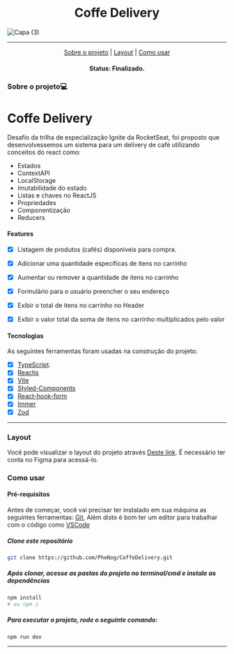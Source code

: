 <h1 align="center">Coffe Delivery</h1>

![Capa (3)](https://user-images.githubusercontent.com/104810112/209401646-c70814a7-17ee-42d6-8e1a-e9a84e253b59.png)

---



<p align="center">
 <a href="#sobre-o-projeto">Sobre o projeto</a> |
 <a href="#layout">Layout</a> | 
 <a href="#como-usar">Como usar</a> 
</p>

<h4 align="center">
	 Status: Finalizado.
</h4>
 
### Sobre o projeto💻
# Coffe Delivery
Desafio da trilha de especialização Ignite da RocketSeat, foi proposto que desenvolvessemos um sistema para um delivery de café utilizando conceitos do react como:
- Estados
- ContextAPI
- LocalStorage
- Imutabilidade do estado
- Listas e chaves no ReactJS
- Propriedades
- Componentização
- Reducers

 
#### Features

- [X] Listagem de produtos (cafés) disponíveis para compra.
- [X] Adicionar uma quantidade específicas de itens no carrinho
- [X] Aumentar ou remover a quantidade de itens no carrinho
- [X] Formulário para o usuário preencher o seu endereço
- [X] Exibir o total de itens no carrinho no Header
- [X] Exibir o valor total da soma de itens no carrinho multiplicados pelo valor


#### Tecnologias

As seguintes ferramentas foram usadas na construção do projeto:

- [x] [TypeScript](https://www.typescriptlang.org/).
- [x] [Reactjs](https://reactjs.org/)
- [x] [Vite](https://vitejs.dev)
- [x] [Styled-Components](https://styled-components.com)
- [x] [React-hook-form](https://react-hook-form.com/)
- [x] [Immer](https://immerjs.github.io/immer/)
- [x] [Zod](https://zod.dev/)

___
### Layout
Você pode visualizar o layout do projeto através [Deste link](https://www.figma.com/file/GNs7HRmFsCqHaPPr85IxLb/Coffee-Delivery-(Copy)?node-id=2%3A1550&t=Xdy2kvoz77yKQogw-0). É necessário ter conta no Figma para acessá-lo.

### Como usar
#### Pré-requisitos

Antes de começar, você vai precisar ter instalado em sua máquina as seguintes ferramentas:
[Git](https://git-scm.com),  Além disto é bom ter um editor para trabalhar com o código como [VSCode](https://code.visualstudio.com/)

##### Clone este repositório
```bash
git clone https://github.com/PheNog/CoffeDelivery.git
```
##### Após clonar, acesse as pastas do projeto no terminal/cmd e instale as dependências
```bash
npm install
# ou npm i
```

##### Para executar o projeto, rode o seguinte comando:
```bash
npm run dev
```
___
